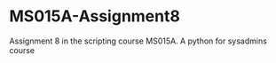 MS015A-Assignment8
==================

Assignment 8 in the scripting course MS015A. A python for sysadmins course
